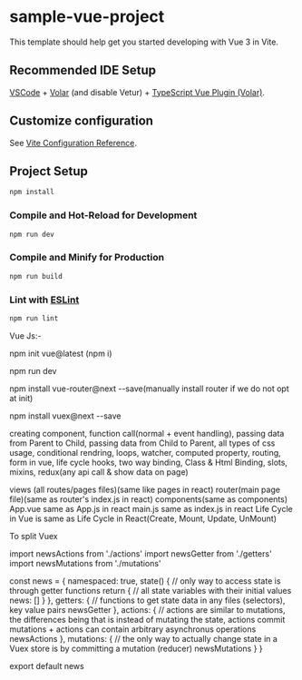 # sample-vue-project

This template should help get you started developing with Vue 3 in Vite.

## Recommended IDE Setup

[VSCode](https://code.visualstudio.com/) + [Volar](https://marketplace.visualstudio.com/items?itemName=Vue.volar) (and disable Vetur) + [TypeScript Vue Plugin (Volar)](https://marketplace.visualstudio.com/items?itemName=Vue.vscode-typescript-vue-plugin).

## Customize configuration

See [Vite Configuration Reference](https://vitejs.dev/config/).

## Project Setup

```sh
npm install
```

### Compile and Hot-Reload for Development

```sh
npm run dev
```

### Compile and Minify for Production

```sh
npm run build
```

### Lint with [ESLint](https://eslint.org/)

```sh
npm run lint
```

Vue Js:-

npm init vue@latest (npm i)

npm run dev

npm install vue-router@next --save(manually install router if we do not opt at init)

npm install vuex@next --save

creating component, function call(normal + event handling), passing data from Parent to Child, passing data from Child to Parent, all types of css usage, conditional rendring, loops, watcher, computed property, routing, form in vue, life cycle hooks, two way binding, Class & Html Binding, slots, mixins, redux(any api call & show data on page)

views (all routes/pages files)(same like pages in react)
router(main page file)(same as router's index.js in react)
components(same as components)
App.vue same as App.js in react
main.js same as index.js in react
Life Cycle in Vue is same as Life Cycle in React(Create, Mount, Update, UnMount)

To split Vuex

import newsActions from './actions'
import newsGetter from './getters'
import newsMutations from './mutations'

const news = {
  namespaced: true,
  state() {
    // only way to access state is through getter functions
    return {
      // all state variables with their initial values
      news: []
    }
  },
  getters: {
    // functions to get state data in any files (selectors), key value pairs
    newsGetter
  },
  actions: {
    // actions are similar to mutations, the differences being that is instead of mutating the state, actions commit mutations + actions can contain arbitrary asynchronus operations
    newsActions
  },
  mutations: {
    // the only way to actually change state in a Vuex store is by committing a mutation (reducer)
    newsMutations
  }
}

export default news

